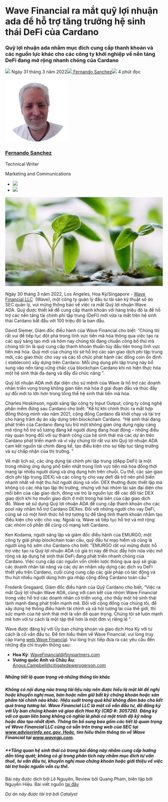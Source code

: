 # Wave Financial ra mắt quỹ lợi nhuận ada để hỗ trợ tăng trưởng hệ sinh thái DeFi của Cardano

### **Quỹ lợi nhuận ada nhằm mục đích cung cấp thanh khoản và các nguồn lực khác cho các công ty khởi nghiệp về nền tảng DeFi đang mở rộng nhanh chóng của Cardano**

![](img/2022-03-31-wave-financial-launches-ada-yield-fund-to-support-cardanos-defi-ecosystem-growth.002.png) Ngày 31 tháng 3 năm 2022![](img/2022-03-31-wave-financial-launches-ada-yield-fund-to-support-cardanos-defi-ecosystem-growth.002.png)[ Fernando Sanchez](/en/blog/authors/fernando-sanchez/page-1/)![](img/2022-03-31-wave-financial-launches-ada-yield-fund-to-support-cardanos-defi-ecosystem-growth.003.png) 4 phút đọc

![Fernando Sanchez](img/2022-03-31-wave-financial-launches-ada-yield-fund-to-support-cardanos-defi-ecosystem-growth.004.png)[](/en/blog/authors/fernando-sanchez/page-1/)

### [**Fernando Sanchez**](/en/blog/authors/fernando-sanchez/page-1/)

Technical Writer

Marketing and Communications

- ![](img/2022-03-31-wave-financial-launches-ada-yield-fund-to-support-cardanos-defi-ecosystem-growth.005.png)[](mailto:fernando.sanchez@iohk.io "Email")
- ![](img/2022-03-31-wave-financial-launches-ada-yield-fund-to-support-cardanos-defi-ecosystem-growth.006.png)[](https://www.linkedin.com/in/linkedinsanchezf/ "LinkedIn")

![Wave Financial ra mắt quỹ lợi nhuận ada để hỗ trợ tăng trưởng hệ sinh thái DeFi của Cardano](img/2022-03-31-wave-financial-launches-ada-yield-fund-to-support-cardanos-defi-ecosystem-growth.007.jpeg)

Ngày 30 tháng 3 năm 2022, Los Angeles, Hoa Kỳ/Singapore - [Wave Financial LLC](https://wavegp.com/)  (Wave), một công ty quản lý đầu tư tài sản kỹ thuật số do SEC quản lý, vui mừng thông báo về việc ra mắt Quỹ lợi nhuận Wave ADA. Quỹ được thiết kế để cung cấp thanh khoản với hàng triệu đô la để hỗ trợ các nền tảng tài chính phi tập trung (DeFi) mới vừa ra mắt trên hệ sinh thái Cardano bắt đầu với 100 triệu đô la ban đầu.

David Siemer, Giám đốc điều hành của Wave Financial cho biết: “Chúng tôi rất vui để tiếp tục đột phá trong lĩnh vực tiền mã hóa thông qua việc tạo ra các quỹ sáng tạo mới và hôm nay chúng tôi đang chuẩn công bố thứ mà chúng tôi tin là quỹ cung cấp thanh khoản thuần túy đầu tiên trong lĩnh vực tiền mã hóa. Quỹ mới của chúng tôi sẽ hỗ trợ các sàn giao dịch phi tập trung mới, các giao thức cho vay và các tổ chức phát hành các đồng coin ổn định ( stablecoin) xây dựng trên Cardano. Mỗi ứng dụng phi tập trung này bổ sung vào nền tảng vững chắc của blockchain Cardano khi nó hiện thực hóa một hệ sinh thái đa dạng và đầy đủ chức năng ”.

Quỹ lợi nhuận ADA mới đại diện cho sứ mệnh của Wave là hỗ trợ các doanh nhân triển vọng trong không gian tiền mã hóa ở giai đoạn đầu và thúc đẩy sự đổi mới to lớn hơn trong tổng thể hệ sinh thái tiền mã hóa.

Charles Hoskinson, người sáng lập công ty Input Output, công ty công nghệ phần mềm đứng sau Cardano cho biết: “Kể từ khi chính thức ra mắt hợp đồng thông minh vào năm 2021, cộng đồng Cardano đã khởi chạy và tài trợ cho hàng trăm dự án xây dựng trên blockchain Cardano. “Hệ sinh thái đang phát triển của Cardano đang lưu trữ một không gian ứng dụng ngày càng mở rộng hỗ trợ số lượng đáng kể người dùng đang hoạt động – những điều này quan trọng đối với sự thành công của hệ sinh thái mà các dự án trên Cardano phát triển mạnh và vì vậy chúng tôi rất vui khi Quỹ lợi nhuận ADA cam kết nguồn tài chính đáng kể, tạo điều kiện cho sự tiếp tục tăng trưởng và sự chấp nhận của thị trường. ”

Về mặt lịch sử, các ứng dụng tài chính phi tập trung (dApp DeFi) là một trong những ứng dụng phổ biến nhất trong lĩnh vực tiền mã hóa đồng thời mang lại nhiều người dùng và ứng dụng hơn trên chuỗi. Cụ thể, các sàn giao dịch phi tập trung (DEX) và các công ty cho vay defi đã trở nên phổ biến nhanh nhất về mặt thu hút người dùng và vốn. DEX thường được thiết lập mà không có các nhà tạo lập thị trường, nhưng với hai nhóm tài sản đại diện cho mỗi bên của cặp giao dịch, đóng vai trò là nguồn lực để các đối tác DEX giao dịch khi họ muốn giao dịch ở một trong hai bên của cặp giao dịch đó. Wave sẽ sử dụng Quỹ lợi nhuận ADA để cung cấp thanh khoản cho các pool này nhằm hỗ trợ Cardano DEXes. Đối với những người cho vay DeFi, cũng sẽ có một hình thức hỗ trợ tương tự để tăng tính thanh khoản nhằm tạo điều kiện cho việc cho vay. Ngoài ra, Wave sẽ tiếp tục hỗ trợ và mở rộng các nhóm cổ phần để củng cố mạng lưới Cardano.

Ken Kodama, người sáng lập và giám đốc điều hành của EMURGO, một công ty giải pháp blockchain toàn cầu, quỹ đầu tư mạo hiểm và cũng là người ủng hộ sớm cho Cardano cho biết: "EMURGO rất vui mừng được hỗ trợ việc tạo ra Quỹ lợi nhuận ADA có giá trị này để thúc đẩy hơn nữa việc mở rộng và áp dụng hệ sinh thái DeFi đang phát triển nhanh chóng của Cardano. Việc cung cấp các nguồn vốn chiến lược thông qua quỹ sẽ giúp các doanh nhân tài năng và các dự án nhằm xây dựng các dịch vụ DeFi thiết yếu trên Cardano, cuối cùng cung cấp các giải pháp có tác động và thu hút nhiều người dùng hơn gia nhập cộng đồng Cardano toàn cầu."

Frederik Gregaard, Giám đốc điều hành của Quỹ Cardano cho biết, “Việc ra mắt Quỹ lợi nhuận Wave ADA, cùng với cam kết của nhóm Wave Financial trong việc hỗ trợ các doanh nhân có triển vọng, cho thấy một hệ sinh thái lành mạnh đang phát triển mạnh mẽ. Đối với cộng đồng của chúng tôi, để xây dựng hệ thống điều hành tài chính và xã hội tương lai của thế giới, thì sức mạnh của hệ sinh thái mới là vấn đề quan trọng. Chúng tôi sẽ luôn mạnh mẽ hơn với tư cách là một tập thể hơn là một đơn vị riêng lẻ ”.

Wave được đăng ký với Ủy ban chứng khoán và giao dịch Hoa Kỳ với tư cách là cố vấn đầu tư. Để tìm hiểu thêm về Wave Financial, vui lòng truy cập trang [web Wave Financial](https://wavegp.com/). Vui lòng trực tiếp đưa ra các yêu cầu đến những địa chỉ truyền thông sau:

- **Hoa Kỳ**: WaveFinancial@finnpartners.com
- **Vương quốc Anh và Châu Âu**: Angus.Campbell@citigatedewerogerson.com

##### **Những tiết lộ quan trọng và những thông tin khác**

##### **Không có nội dung nào trong tài liệu này nên được hiểu là một lời đề nghị hoặc khuyến nghị mua, bán hoặc nắm giữ bất kỳ chứng khoán hoặc sản phẩm tài chính nào khác. Hiệu suất trong quá khứ không đảm bảo cho kết quả trong tương lai. Wave Financial LLC là một cố vấn đầu tư, đã đăng ký với Ủy ban chứng khoán và giao dịch Hoa Kỳ (CRD #: 305726). Đăng ký với cơ quan liên bang không có nghĩa là phải có một trình độ kỹ năng hoặc đào tạo nhất định. Thông tin bổ sung bao gồm các tiết lộ quan trọng về Wave Financial LLC cũng có sẵn trên trang web của SEC tại www.adviserinfo.sec.gov. Hoặc, tìm hiểu thêm thông tin về Wave Financial tại www.wavegp.com.**

##### **Tổng quan hệ sinh thái có trong bài đăng này nhằm cung cấp hướng dẫn tổng quát; không có gì trong phân tích này nhằm mục đích tư vấn thuế, tư vấn đầu tư, khuyến nghị mua chứng khoán hoặc giới thiệu về việc tài trợ hoặc nguồn vốn cụ thể.

Bài này được dịch bởi Lê Nguyên, Review bởi Quang Pham, biên tập bởi Nguyễn Hiệu. Bài viết nguồn [tại đây](https://iohk.io/en/blog/posts/2022/03/31/wave-financial-launches-ada-yield-fund-to-support-cardanos-defi-ecosystem-growth)

*Dự án này được tài trợ bới Catalyst*

